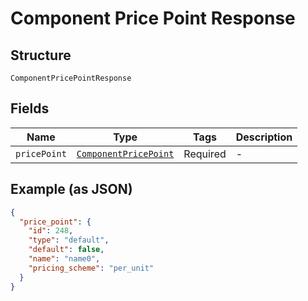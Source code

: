 
# Component Price Point Response

## Structure

`ComponentPricePointResponse`

## Fields

| Name | Type | Tags | Description |
|  --- | --- | --- | --- |
| `pricePoint` | [`ComponentPricePoint`](../../doc/models/component-price-point.md) | Required | - |

## Example (as JSON)

```json
{
  "price_point": {
    "id": 248,
    "type": "default",
    "default": false,
    "name": "name0",
    "pricing_scheme": "per_unit"
  }
}
```

